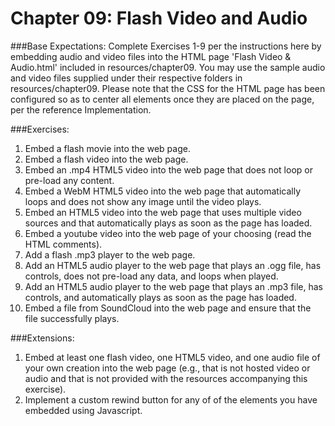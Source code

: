 # Chapter 09: Flash Video and Audio

###Base Expectations:
Complete Exercises 1-9 per the instructions here by embedding audio and video files into the HTML page 'Flash Video & Audio.html' included in resources/chapter09.  You may use the sample audio and video files supplied under their respective folders in resources/chapter09.  Please note that the CSS for the HTML page has been configured so as to center all elements once they are placed on the page, per the reference Implementation.

###Exercises:
1. Embed a flash movie into the web page.
2. Embed a flash video into the web page.
3. Embed an .mp4 HTML5 video into the web page that does not loop or pre-load any content.
4. Embed a WebM HTML5 video into the web page that automatically loops and does not show any image until the video plays.
5. Embed an HTML5 video into the web page that uses multiple video sources and that automatically plays as soon as the page has loaded.
6. Embed a youtube video into the web page of your choosing (read the HTML comments).
7. Add a flash .mp3 player to the web page.
8. Add an HTML5 audio player to the web page that plays an .ogg file, has controls, does not pre-load any data, and loops when played. 
9. Add an HTML5 audio player to the web page that plays an .mp3 file, has controls, and automatically plays as soon as the page has loaded.
10. Embed a file from SoundCloud into the web page and ensure that the file successfully plays.

###Extensions:
1. Embed at least one flash video, one HTML5 video, and one audio file of your own creation into the web page (e.g., that is not hosted video or audio and that is not provided with the resources accompanying this exercise).
2. Implement a custom rewind button for any of of the elements you have embedded using Javascript.
